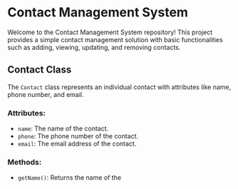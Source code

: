 # Contact Management System

Welcome to the Contact Management System repository! This project provides a simple contact management solution with basic functionalities such as adding, viewing, updating, and removing contacts.

## Contact Class

The `Contact` class represents an individual contact with attributes like name, phone number, and email.

### Attributes:

- `name`: The name of the contact.
- `phone`: The phone number of the contact.
- `email`: The email address of the contact.

### Methods:

- `getName()`: Returns the name of the 
